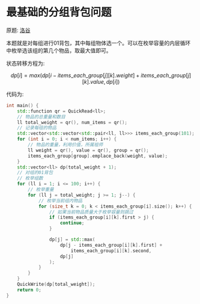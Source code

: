 # 最基础的分组背包问题

[//]: # (UTF-8)

原题: [洛谷](https://www.luogu.com.cn/problem/P1757)

本题就是对每组进行01背包，其中每组物体选一个。可以在枚举容量的内层循环中枚举选该组的第几个物品，取最大值即可。

状态转移方程为:

$$
dp[i] = max(dp[i-items\_each\_group[j][k].weight]+items\_each\_group[j][k].value, dp[i])
$$

代码为:

```c++
int main() {
    std::function qr = QuickRead<ll>;
    // 物品的总重量和数目
    ll total_weight = qr(), num_items = qr();
    // 记录每组的物品
    std::vector<std::vector<std::pair<ll, ll>>> items_each_group(101);
    for (int i = 0; i < num_items; i++) {
        // 物品的重量，利用价值，所属祖师
        ll weight = qr(), value = qr(), group = qr();
        items_each_group[group].emplace_back(weight, value);
    }
    std::vector<ll> dp(total_weight + 1);
    // 对组的01背包
    // 枚举组数
    for (ll i = 1; i <= 100; i++) {
        // 枚举重量
        for (ll j = total_weight; j >= 1; j--) {
            // 枚举当前组内物品
            for (size_t k = 0; k < items_each_group[i].size(); k++) {
                // 如果当前物品质量大于枚举容量则跳过
                if (items_each_group[i][k].first > j) {
                    continue;
                }

                dp[j] = std::max(
                    dp[j - items_each_group[i][k].first] +
                        items_each_group[i][k].second,
                    dp[j]
                );
            }
        }
    }
    QuickWrite(dp[total_weight]);
    return 0;
}
```
